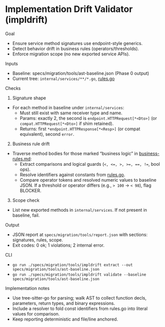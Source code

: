 # Implementation Drift Validator (impldrift)

Goal
- Ensure service method signatures use endpoint-style generics.
- Detect behavior drift in business rules (operators/thresholds).
- Enforce migration scope (no new exported service APIs).

Inputs
- Baseline: specs/migration/tools/ast-baseline.json (Phase 0 output)
- Current tree: `internal/services/**/*.go`, [rules.go](file:///Users/isurufonseka/grab/example-ecom-go-api/internal/services/rules.go)

Checks
1) Signature shape
- For each method in baseline under `internal/services`:
  - Must still exist with same receiver type and name.
  - Params: exactly 2, the second is `endpoint.HTTPRequest[*<Dto>]` (or `compat.HTTPRequest[*<Dto>]` if shim retained).
  - Returns: first `*endpoint.HTTPResponse[*<Resp>]` (or compat equivalent), second `error`.

2) Business rule drift
- Traverse method bodies for those marked “business logic” in [business-rules.md](./business-rules.md):
  - Extract comparisons and logical guards (`<, <=, >, >=, ==, !=`, bool ops).
  - Resolve identifiers against constants from [rules.go](file:///Users/isurufonseka/grab/example-ecom-go-api/internal/services/rules.go).
  - Compare operator tokens and resolved numeric values to baseline JSON. If a threshold or operator differs (e.g., `> 100` → `< 98`), flag BLOCKER.

3) Scope check
- List new exported methods in `internal/services`. If not present in baseline, fail.

Output
- JSON report at `specs/migration/tools/report.json` with sections: signatures, rules, scope.
- Exit codes: 0 ok; 1 violations; 2 internal error.

CLI
- `go run ./specs/migration/tools/impldrift extract --out specs/migration/tools/ast-baseline.json`
- `go run ./specs/migration/tools/impldrift validate --baseline specs/migration/tools/ast-baseline.json`

Implementation notes
- Use tree-sitter-go for parsing; walk AST to collect function decls, parameters, return types, and binary expressions.
- Include a resolver to fold const identifiers from rules.go into literal values for comparison.
- Keep reporting deterministic and file/line anchored.
